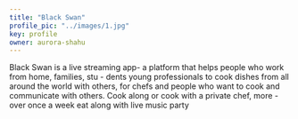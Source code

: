 ```yaml
---
title: "Black Swan"
profile_pic: "../images/1.jpg"
key: profile
owner: aurora-shahu
---
```

Black Swan is a live streaming app- a platform that helps people who work from home, families, stu - dents young professionals to cook dishes from all around the world with others, for chefs and people who want to cook and communicate with others. Cook along or cook with a private chef, more - over once a week eat along with live music party
